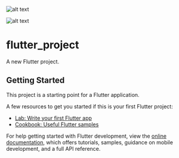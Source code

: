 ![alt text](./src/imgs/Screen%20Shot%202022-07-26%20at%2011.57.10%20AM.png)

![alt text](./src/imgs/Screen%20Shot%202022-07-26%20at%2011.57.19%20AM.png)

# flutter_project

A new Flutter project.

## Getting Started

This project is a starting point for a Flutter application.

A few resources to get you started if this is your first Flutter project:

- [Lab: Write your first Flutter app](https://docs.flutter.dev/get-started/codelab)
- [Cookbook: Useful Flutter samples](https://docs.flutter.dev/cookbook)

For help getting started with Flutter development, view the
[online documentation](https://docs.flutter.dev/), which offers tutorials,
samples, guidance on mobile development, and a full API reference.
